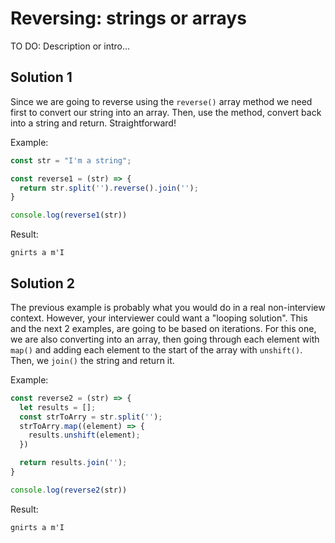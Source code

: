 # Reversing: strings or arrays

TO DO: Description or intro...

## Solution 1
Since we are going to reverse using the `reverse()` array method we need first to convert our string into an array.
Then, use the method, convert back into a string and return. Straightforward!

Example:
```javascript
const str = "I'm a string";

const reverse1 = (str) => {
  return str.split('').reverse().join('');
}

console.log(reverse1(str))
```

Result:
```
gnirts a m'I
```

## Solution 2
The previous example is probably what you would do in a real non-interview context.
However, your interviewer could want a "looping solution". This and the next 2 examples, are going to be based on iterations.
For this one, we are also converting into an array, then going through each element with `map()` and adding each element to the start of the array with `unshift()`. Then, we `join()` the string and return it. 

Example:
```javascript
const reverse2 = (str) => {
  let results = [];
  const strToArry = str.split('');
  strToArry.map((element) => {
    results.unshift(element);
  })

  return results.join('');
}

console.log(reverse2(str))
```

Result:
```
gnirts a m'I
```
